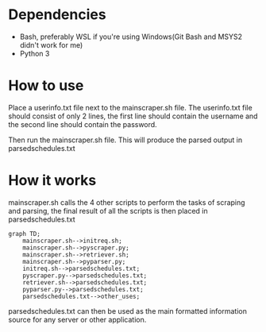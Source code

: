 # Dependencies
- Bash, preferably WSL if you're using Windows(Git Bash and MSYS2 didn't work for me)
- Python 3


# How to use
Place a userinfo.txt file next to the mainscraper.sh file.
The userinfo.txt file should consist of only 2 lines,
the first line should contain the username and the second line should contain the password. 

Then run the mainscraper.sh file. This will produce the parsed output in parsedschedules.txt


# How it works
mainscraper.sh calls the 4 other scripts to perform the tasks of scraping and parsing, the final result of all the scripts is then placed in parsedschedules.txt

```mermaid
graph TD;
    mainscraper.sh-->initreq.sh;
    mainscraper.sh-->pyscraper.py;
    mainscraper.sh-->retriever.sh;
    mainscraper.sh-->pyparser.py;
    initreq.sh-->parsedschedules.txt;
    pyscraper.py-->parsedschedules.txt;
    retriever.sh-->parsedschedules.txt;
    pyparser.py-->parsedschedules.txt;
    parsedschedules.txt-->other_uses;
```

parsedschedules.txt can then be used as the main formatted information source for any server or other application.  

